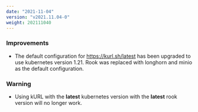 ```yaml
---
date: "2021-11-04"
version: "v2021.11.04-0"
weight: 202111040
---
```


### <span class="label label-blue">Improvements</span>
- The default configuration for https://kurl.sh/latest has been upgraded to use kubernetes version 1.21. Rook was replaced with longhorn and minio as the default configuration. 

### <span class="label label-red">Warning</span>
- Using kURL with the **latest** kubernetes version with the **latest** rook version will no longer work.